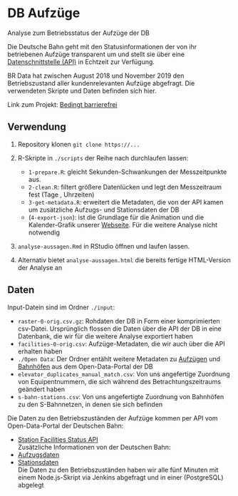 # DB Aufzüge
Analyse zum Betriebsstatus der Aufzüge der DB

Die Deutsche Bahn geht mit den Statusinformationen der von ihr betriebenen Aufzüge transparent um und stellt sie über eine [Datenschnittstelle (API)](https://data.deutschebahn.com/dataset/fasta-station-facilities-status) in Echtzeit zur Verfügung.

BR Data hat zwischen August 2018 und November 2019 den Betriebszustand aller kundenrelevanten Aufzüge abgefragt. Die verwendeten Skripte und Daten befinden sich hier.

Link zum Projekt: [Bedingt barrierefrei](https://web.br.de/interaktiv/defekte-aufzuege/)

## Verwendung

1. Repository klonen `git clone https://...`
2. R-Skripte in `./scripts` der Reihe nach durchlaufen lassen:
	* `1-prepare.R`: gleicht Sekunden-Schwankungen der Messzeitpunkte aus.
	* `2-clean.R`: filtert größere Datenlücken und legt den Messzeitraum fest (Tage , Uhrzeiten)
	* `3-get-metadata.R`: erweitert die Metadaten, die von der API kamen um zusätzliche Aufzugs- und Stationsdaten der DB
	* (`4-export-json`): ist die Grundlage für die Animation und die Kalender-Grafik unserer [Webseite](https://web.br.de/interaktiv/defekte-aufzuege/). Für die weitere Analyse nicht notwendig

3. `analyse-aussagen.Rmd` in RStudio öffnen und laufen lassen.

4. Alternativ bietet `analyse-aussagen.html` die bereits fertige HTML-Version der Analyse an

## Daten

Input-Datein sind im Ordner `./input`:

- `raster-0-orig.csv.gz`: Rohdaten der DB in Form einer komprimierten csv-Datei. Ursprünglich flossen die Daten über die API der DB in eine Datenbank, die wir für die weitere Analyse exportiert haben
- `facilities-0-orig.csv`: Aufzüge-Metadaten, die wir auch über die API erhalten haben
- `./Open Data`: Der Ordner entählt weitere Metadaten zu [Aufzügen](https://data.deutschebahn.com/dataset/data-aufzug) und [Bahnhöfen](https://data.deutschebahn.com/dataset/data-stationsdaten) aus dem Open-Data-Portal der DB
- `elevator_duplicates_manual_match.csv`: Von uns angefertige Zuordnung von Equipentnummern, die sich während des Betrachtungszeitraums geändert haben
- `s-bahn-stations.csv`: Von uns angefertigte Zuordnung von Bahnhöfen zu den S-Bahnnetzen, in denen sie sich befinden

Die Daten zu den Betriebszuständen der Aufzüge kommen per API vom Open-Data-Portal der Deutschen Bahn:  
- [Station Facilities Status API](https://data.deutschebahn.com/dataset/fasta-station-facilities-status)    
Zusätzliche Informationen von der Deutschen Bahn:  
- [Aufzugsdaten](https://data.deutschebahn.com/dataset/data-aufzug)  
- [Stationsdaten](https://data.deutschebahn.com/dataset/data-stationsdaten)  
Die Daten zu den Betriebszuständen haben wir alle fünf Minuten mit einem Node.js-Skript via Jenkins abgefragt und in einer (PostgreSQL) abgelegt